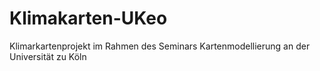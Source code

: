 # Klimakarten-UKeo
Klimarkartenprojekt im Rahmen des Seminars Kartenmodellierung an der Universität zu Köln
